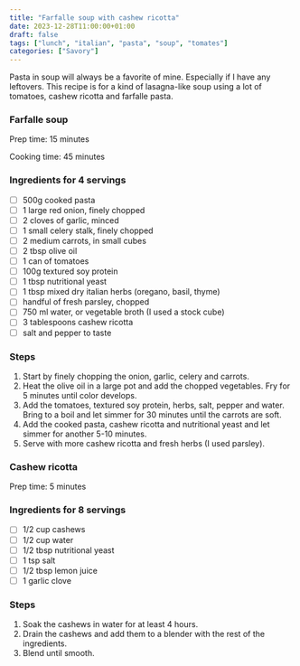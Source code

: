 ```yaml
---
title: "Farfalle soup with cashew ricotta"
date: 2023-12-28T11:00:00+01:00
draft: false
tags: ["lunch", "italian", "pasta", "soup", "tomates"]
categories: ["Savory"]
---
```


Pasta in soup will always be a favorite of mine. Especially if I have any leftovers. This recipe is for a kind of lasagna-like soup using a lot of tomatoes, cashew ricotta and farfalle pasta.

<div class="recipe">
<h3 class="title">Farfalle soup</h3>

Prep time: 15 minutes

Cooking time: 45 minutes

### Ingredients for 4 servings
- [ ] 500g cooked pasta
- [ ] 1 large red onion, finely chopped
- [ ] 2 cloves of garlic, minced
- [ ] 1 small celery stalk, finely chopped
- [ ] 2 medium carrots, in small cubes
- [ ] 2 tbsp olive oil
- [ ] 1 can of tomatoes
- [ ] 100g textured soy protein
- [ ] 1 tbsp nutritional yeast
- [ ] 1 tbsp mixed dry italian herbs (oregano, basil, thyme)
- [ ] handful of fresh parsley, chopped
- [ ] 750 ml water, or vegetable broth (I used a stock cube)
- [ ] 3 tablespoons cashew ricotta
- [ ] salt and pepper to taste

### Steps
1. Start by finely chopping the onion, garlic, celery and carrots.
2. Heat the olive oil in a large pot and add the chopped vegetables. Fry for 5 minutes until color develops.
3. Add the tomatoes, textured soy protein, herbs, salt, pepper and water. Bring to a boil and let simmer for 30 minutes until the carrots are soft.
4. Add the cooked pasta, cashew ricotta and nutritional yeast and let simmer for another 5-10 minutes.
5. Serve with more cashew ricotta and fresh herbs (I used parsley).

</div>

<div class="recipe">
<h3 class="title">Cashew ricotta</h3>

Prep time: 5 minutes

### Ingredients for 8 servings
- [ ] 1/2 cup cashews
- [ ] 1/2 cup water
- [ ] 1/2 tbsp nutritional yeast
- [ ] 1 tsp salt
- [ ] 1/2 tbsp lemon juice
- [ ] 1 garlic clove

### Steps
1. Soak the cashews in water for at least 4 hours.
2. Drain the cashews and add them to a blender with the rest of the ingredients.
3. Blend until smooth.

</div>
